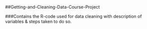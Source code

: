 ##Getting-and-Cleaning-Data-Course-Project


###Contains the R-code used for data cleaning with description of variables &amp; steps taken to do so. 


